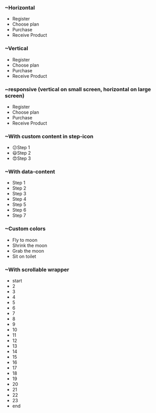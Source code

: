 



### ~Horizontal
<ul class="steps">
  <li class="step step-primary">Register</li>
  <li class="step step-primary">Choose plan</li>
  <li class="step">Purchase</li>
  <li class="step">Receive Product</li>
</ul>




### ~Vertical
<ul class="steps steps-vertical">
  <li class="step step-primary">Register</li>
  <li class="step step-primary">Choose plan</li>
  <li class="step">Purchase</li>
  <li class="step">Receive Product</li>
</ul>




### ~responsive (vertical on small screen, horizontal on large screen)
<ul class="steps steps-vertical lg:steps-horizontal">
  <li class="step step-primary">Register</li>
  <li class="step step-primary">Choose plan</li>
  <li class="step">Purchase</li>
  <li class="step">Receive Product</li>
</ul>



### ~With custom content in step-icon
<ul class="steps">
  <li class="step step-neutral">
    <span class="step-icon">😕</span>Step 1
  </li>
  <li class="step step-neutral">
    <span class="step-icon">😃</span>Step 2
  </li>
  <li class="step">
    <span class="step-icon">😍</span>Step 3
  </li>
</ul>



### ~With data-content
<ul class="steps">
  <li data-content="?" class="step step-neutral">Step 1</li>
  <li data-content="!" class="step step-neutral">Step 2</li>
  <li data-content="✓" class="step step-neutral">Step 3</li>
  <li data-content="✕" class="step step-neutral">Step 4</li>
  <li data-content="★" class="step step-neutral">Step 5</li>
  <li data-content="" class="step step-neutral">Step 6</li>
  <li data-content="●" class="step step-neutral">Step 7</li>
</ul>




### ~Custom colors
<ul class="steps">
  <li class="step step-info">Fly to moon</li>
  <li class="step step-info">Shrink the moon</li>
  <li class="step step-info">Grab the moon</li>
  <li data-content="?" class="step step-error">Sit on toilet</li>
</ul>




### ~With scrollable wrapper
<div class="overflow-x-auto">
  <ul class="steps">
    <li class="step">start</li>
    <li class="step step-secondary">2</li>
    <li class="step step-secondary">3</li>
    <li class="step step-secondary">4</li>
    <li class="step">5</li>
    <li class="step step-accent">6</li>
    <li class="step step-accent">7</li>
    <li class="step">8</li>
    <li class="step step-error">9</li>
    <li class="step step-error">10</li>
    <li class="step">11</li>
    <li class="step">12</li>
    <li class="step step-warning">13</li>
    <li class="step step-warning">14</li>
    <li class="step">15</li>
    <li class="step step-neutral">16</li>
    <li class="step step-neutral">17</li>
    <li class="step step-neutral">18</li>
    <li class="step step-neutral">19</li>
    <li class="step step-neutral">20</li>
    <li class="step step-neutral">21</li>
    <li class="step step-neutral">22</li>
    <li class="step step-neutral">23</li>
    <li class="step step-neutral">end</li>
  </ul>
</div>


